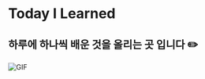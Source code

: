 # Today I Learned

## 하루에 하나씩 배운 것을 올리는 곳 입니다 ✏️

![GIF](https://t1.daumcdn.net/cfile/blog/9938C64F5A9EEA401B)